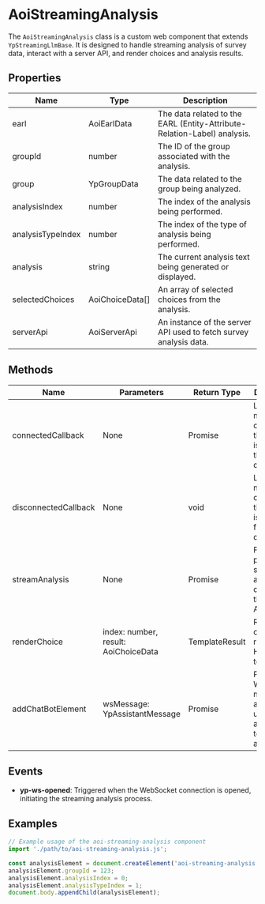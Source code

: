 # AoiStreamingAnalysis

The `AoiStreamingAnalysis` class is a custom web component that extends `YpStreamingLlmBase`. It is designed to handle streaming analysis of survey data, interact with a server API, and render choices and analysis results.

## Properties

| Name              | Type                | Description                                                                 |
|-------------------|---------------------|-----------------------------------------------------------------------------|
| earl              | AoiEarlData         | The data related to the EARL (Entity-Attribute-Relation-Label) analysis.    |
| groupId           | number              | The ID of the group associated with the analysis.                           |
| group             | YpGroupData         | The data related to the group being analyzed.                               |
| analysisIndex     | number              | The index of the analysis being performed.                                  |
| analysisTypeIndex | number              | The index of the type of analysis being performed.                          |
| analysis          | string              | The current analysis text being generated or displayed.                     |
| selectedChoices   | AoiChoiceData[]     | An array of selected choices from the analysis.                             |
| serverApi         | AoiServerApi        | An instance of the server API used to fetch survey analysis data.           |

## Methods

| Name              | Parameters                          | Return Type | Description                                                                 |
|-------------------|-------------------------------------|-------------|-----------------------------------------------------------------------------|
| connectedCallback | None                                | Promise<void> | Lifecycle method called when the element is added to the document.          |
| disconnectedCallback | None                             | void        | Lifecycle method called when the element is removed from the document.      |
| streamAnalysis    | None                                | Promise<void> | Fetches and processes survey analysis data from the server API.             |
| renderChoice      | index: number, result: AoiChoiceData | TemplateResult | Renders a choice result as a HTML template.                                 |
| addChatBotElement | wsMessage: YpAssistantMessage       | Promise<void> | Processes WebSocket messages and updates the analysis text accordingly.     |

## Events

- **yp-ws-opened**: Triggered when the WebSocket connection is opened, initiating the streaming analysis process.

## Examples

```typescript
// Example usage of the aoi-streaming-analysis component
import './path/to/aoi-streaming-analysis.js';

const analysisElement = document.createElement('aoi-streaming-analysis');
analysisElement.groupId = 123;
analysisElement.analysisIndex = 0;
analysisElement.analysisTypeIndex = 1;
document.body.appendChild(analysisElement);
```